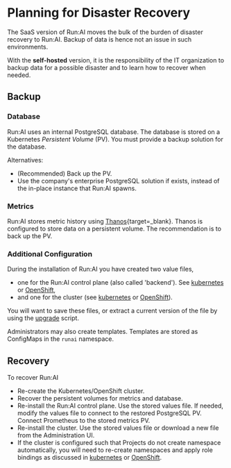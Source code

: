
# Planning for Disaster Recovery

The SaaS version of Run:AI moves the bulk of the burden of disaster recovery to Run:AI. Backup of data is hence not an issue in such environments. 

With the __self-hosted__ version, it is the responsibility of the IT organization to backup data for a possible disaster and to learn how to recover when needed.

## Backup 

### Database

Run:AI uses an internal PostgreSQL database. The database is stored on a Kubernetes _Persistent Volume_ (PV). You must provide a backup solution for the database. 

Alternatives:

* (Recommended) Back up the PV.
* Use the company's enterprise PostgreSQL solution if exists, instead of the in-place instance that Run:AI spawns.

### Metrics

Run:AI stores metric history using [Thanos](https://github.com/thanos-io/thanos){target=_blank}. Thanos is configured to store data on a persistent volume. The recommendation is to back up the PV.

### Additional Configuration

During the installation of Run:AI you have created two value files, 

* one for the Run:AI control plane (also called 'backend'). See [kubernetes](../self-hosted/k8s/backend.md) or [OpenShift](../self-hosted/ocp/backend.md),
*  and one for the cluster (see [kubernetes](../self-hosted/k8s/cluster.md) or [OpenShift](../self-hosted/ocp/cluster.md)). 

You will want to save these files, or extract a current version of the file by using the [upgrade](../self-hosted/k8s/upgrade.md) script. 

Administrators may also create templates. Templates are stored as ConfigMaps in the `runai` namespace. 

## Recovery

To recover Run:AI

* Re-create the Kubernetes/OpenShift cluster.
* Recover the persistent volumes for metrics and database. 
* Re-install the Run:AI control plane. Use the stored values file. If needed, modify the values file to connect to the restored PostgreSQL PV. Connect Prometheus to the stored metrics PV. 
* Re-install the cluster. Use the stored values file or download a new file from the Administration UI. 
* If the cluster is configured such that Projects do not create namespace automatically, you will need to re-create namespaces and apply role bindings as discussed in [kubernetes](../self-hosted/k8s/project-management.md) or [OpenShift](../self-hosted/ocp/project-management.md).






